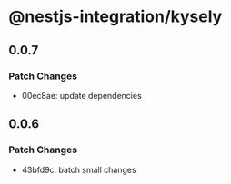 # @nestjs-integration/kysely

## 0.0.7

### Patch Changes

- 00ec8ae: update dependencies

## 0.0.6

### Patch Changes

- 43bfd9c: batch small changes
